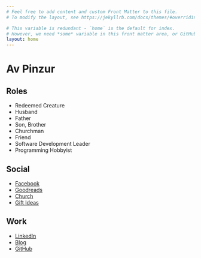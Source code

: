 ```yaml
---
# Feel free to add content and custom Front Matter to this file.
# To modify the layout, see https://jekyllrb.com/docs/themes/#overriding-theme-defaults

# This variable is redundant - `home` is the default for index.
# However, we need *some* variable in this front matter area, or GitHub preview treats this section as Markdown rather than front matter.
layout: home
---
```

# Av Pinzur

## Roles

* Redeemed Creature
* Husband
* Father
* Son, Brother
* Churchman
* Friend
* Software Development Leader
* Programming Hobbyist

## Social
* [Facebook](https://facebook.com/abraham.pinzur)
* [Goodreads](https://goodreads.com/av-pinzur)
* [Church](https://trinityfranklin.com)
* [Gift Ideas](https://www.amazon.com/registry/wishlist/3FP13F964BJDY)

## Work
* [LinkedIn](https://www.linkedin.com/in/avpinzur)
* [Blog](https://blog.avpinzur.com/)
* [GitHub](https://github.com/av-pinzur)
